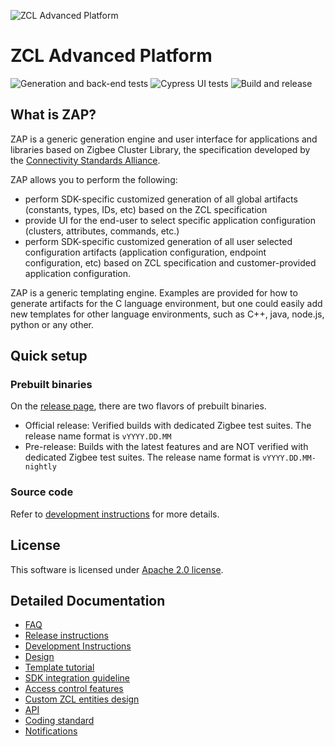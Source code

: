 ![ZCL Advanced Platform](src-electron/icons/zap_128x128.png)

# ZCL Advanced Platform

![Generation and back-end tests](https://github.com/project-chip/zap/workflows/Generation%20and%20back-end%20tests/badge.svg)
![Cypress UI tests](https://github.com/project-chip/zap/workflows/Cypress%20UI%20tests/badge.svg)
![Build and release](https://github.com/project-chip/zap/workflows/Build%20&%20Release/badge.svg)

## What is ZAP?

ZAP is a generic generation engine and user interface for applications and libraries based on Zigbee Cluster Library, the specification developed by the [Connectivity Standards Alliance](https://csa-iot.org/).

ZAP allows you to perform the following:

- perform SDK-specific customized generation of all global artifacts (constants, types, IDs, etc) based on the ZCL specification
- provide UI for the end-user to select specific application configuration (clusters, attributes, commands, etc.)
- perform SDK-specific customized generation of all user selected configuration artifacts (application configuration, endpoint configuration, etc) based on ZCL specification and customer-provided application configuration.

ZAP is a generic templating engine. Examples are provided for how to generate artifacts for the C language environment, but one could easily add new templates for other language environments, such as C++, java, node.js, python or any other.

## Quick setup

### Prebuilt binaries

On the [release page](https://github.com/project-chip/zap/releases), there are two flavors of prebuilt binaries.

- Official release:
  Verified builds with dedicated Zigbee test suites.
  The release name format is `vYYYY.DD.MM`
- Pre-release:
  Builds with the latest features and are NOT verified with dedicated Zigbee test suites.
  The release name format is `vYYYY.DD.MM-nightly`

### Source code

Refer to [development instructions](docs/development-instructions.md) for more details.

## License

This software is licensed under [Apache 2.0 license](LICENSE.txt).

## Detailed Documentation

- [FAQ](docs/faq.md)
- [Release instructions](docs/release.md)
- [Development Instructions](docs/development-instructions.md)
- [Design](docs/design.md)
- [Template tutorial](docs/template-tutorial.md)
- [SDK integration guideline](docs/sdk-integration.md)
- [Access control features](docs/access.md)
- [Custom ZCL entities design](docs/custom-zcl.md)
- [API](docs/api.md)
- [Coding standard](docs/coding-standard.md)
- [Notifications](docs/notifications.md)
